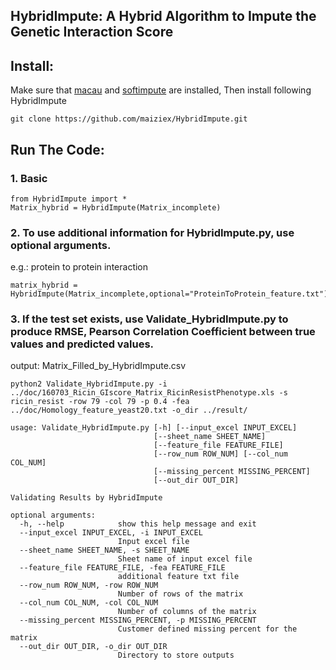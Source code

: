 ## HybridImpute: A Hybrid Algorithm to Impute the Genetic Interaction Score
## Install:
Make sure that <a href="https://github.com/jaak-s/macau">macau</a> and <a href="https://pypi.python.org/pypi/fancyimpute">softimpute</a> are installed, Then install following HybridImpute
```
git clone https://github.com/maiziex/HybridImpute.git
```

## Run The Code:
### 1. Basic 
```
from HybridImpute import *
Matrix_hybrid = HybridImpute(Matrix_incomplete)
```
### 2. To use additional information for HybridImpute.py, use optional arguments. <br />
e.g.: protein to protein interaction
```
matrix_hybrid = HybridImpute(Matrix_incomplete,optional="ProteinToProtein_feature.txt")
```

### 3. If the test set exists, use Validate_HybridImpute.py to produce RMSE, Pearson Correlation Coefficient between true values and predicted values. <br />
output: Matrix_Filled_by_HybridImpute.csv
```
python2 Validate_HybridImpute.py -i ../doc/160703_Ricin_GIscore_Matrix_RicinResistPhenotype.xls -s ricin_resist -row 79 -col 79 -p 0.4 -fea ../doc/Homology_feature_yeast20.txt -o_dir ../result/ 
```
```
usage: Validate_HybridImpute.py [-h] [--input_excel INPUT_EXCEL]
                                [--sheet_name SHEET_NAME]
                                [--feature_file FEATURE_FILE]
                                [--row_num ROW_NUM] [--col_num COL_NUM]
                                [--missing_percent MISSING_PERCENT]
                                [--out_dir OUT_DIR]

Validating Results by HybridImpute

optional arguments:
  -h, --help            show this help message and exit
  --input_excel INPUT_EXCEL, -i INPUT_EXCEL
                        Input excel file
  --sheet_name SHEET_NAME, -s SHEET_NAME
                        Sheet name of input excel file
  --feature_file FEATURE_FILE, -fea FEATURE_FILE
                        additional feature txt file
  --row_num ROW_NUM, -row ROW_NUM
                        Number of rows of the matrix
  --col_num COL_NUM, -col COL_NUM
                        Number of columns of the matrix
  --missing_percent MISSING_PERCENT, -p MISSING_PERCENT
                        Customer defined missing percent for the matrix
  --out_dir OUT_DIR, -o_dir OUT_DIR
                        Directory to store outputs

```

